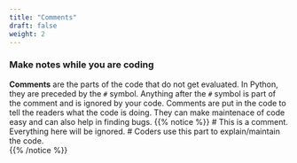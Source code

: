 ```yaml
---
title: "Comments"
draft: false
weight: 2
---
```


### Make notes while you are coding

**Comments** are the parts of the code that do not get evaluated. In Python, they are preceded by the `#` symbol. Anything after the `#` symbol is part of the comment and is ignored by your code. Comments are put in the code to tell the readers what the code is doing. They can make maintenace of code easy and can also help in finding bugs.
    {{% notice %}}
    \# This is a comment. Everything here will be ignored.
    \# Coders use this part to explain/maintain the code.              
    {{% /notice %}}

